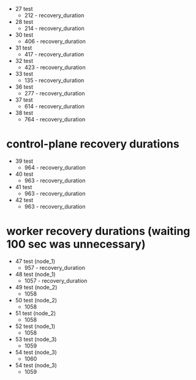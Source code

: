 * 27 test
  * 212 - recovery_duration 
* 28 test
  * 214 - recovery_duration
* 30 test
  * 406 - recovery_duration
* 31 test
  * 417 - recovery_duration
* 32 test
  * 423 - recovery_duration
* 33 test
  * 135 - recovery_duration
* 36 test
  * 277 - recovery_duration
* 37 test
  * 614 - recovery_duration
* 38 test
  * 764 - recovery_duration 

# control-plane recovery durations
* 39 test
  * 964 - recovery_duration
* 40 test
  * 963 - recovery_duration
* 41 test
  * 963 - recovery_duration
* 42 test
  * 963 - recovery_duration

# worker recovery durations (waiting 100 sec was unnecessary)
* 47 test (node_1)
  * 957 - recovery_duration
* 48 test (node_1)
  * 1057 - recovery_duration
* 49 test (node_2)
  * 1058
* 50 test (node_2)
  * 1058
* 51 test (node_2)
  * 1058
* 52 test (node_1)
  * 1058
* 53 test (node_3)
  * 1059
* 54 test (node_3)
  * 1060
* 54 test (node_3)
  * 1059